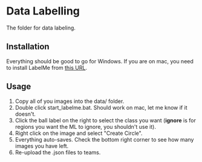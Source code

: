 # Data Labelling

The folder for data labeling.

## Installation

Everything should be good to go for Windows. If you are on mac, you need to install LabelMe from [this URL](https://github.com/wkentaro/labelme/releases).

## Usage

1. Copy all of you images into the data/ folder. 
2. Double click start_labelme.bat. Should work on mac, let me know if it doesn't.
3. Click the ball label on the right to select the class you want (__ignore__ is for regions you want the ML to ignore, you shouldn't use it).
4. Right click on the image and select "Create Circle".
5. Everything auto-saves. Check the bottom right corner to see how many images you have left.
6. Re-upload the .json files to teams.

